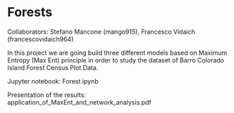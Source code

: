 # Forests
Collaborators: Stefano Mancone (mango915), Francesco Vidaich (francescovidaich964)

In this project we are going build three different models based on Maximum Entropy (Max Ent) principle in order to study the dataset of Barro Colorado Island Forest Census Plot Data.

Jupyter notebook: Forest.ipynb 

Presentation of the results: application_of_MaxEnt_and_network_analysis.pdf
